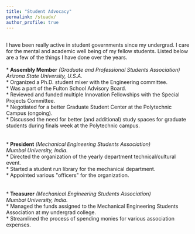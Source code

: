 ```yaml
---
title: "Student Advocacy"
permalink: /stuadv/
author_profile: true
---
```

<br>
I have been really active in student governments since my undergrad. I care for the mental and academic well being of my fellow students. Listed below are a few of the things I have done over the years.
<br>
<br>
* <b>Assembly Member</b> <i>(Graduate and Professional Students Association)</i> <br> 
<i>Arizona State University, U.S.A.</i><br>
	*	Organized a Ph.D. student mixer with the Engineering committee.<br>
	*	Was a part of the Fulton School Advisory Board.<br>
	*	Reviewed and funded multiple Innovation Fellowships with the Special Projects Committee.<br>
	*	Negotiated for a better Graduate Student Center at the Polytechnic Campus (ongoing).<br>
	*	Discussed the need for better (and additional) study spaces for graduate students during finals week at the Polytechnic campus.<br>
<br>
<br>
* <b>President</b> <i>(Mechanical Engineering Students Association)</i> <br> 
<i>Mumbai University, India.</i><br>
	*	Directed the organization of the yearly department technical/cultural event.<br>
	*	Started a student run library for the mechanical department.<br>
	*	Appointed various "officers" for the organization.<br>
<br>
<br>
* <b>Treasurer</b> <i>(Mechanical Engineering Students Association)</i> <br> 
<i>Mumbai University, India.</i><br>
	* Managed the funds assigned to the Mechanical Engineering Students Association at my undergrad college.<br>
	* Streamlined the process of spending monies for various association expenses.<br>